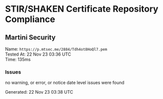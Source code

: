 # STIR/SHAKEN Certificate Repository Compliance

## Martini Security

Name: `https://p.mtsec.me/2884/Tdh4ot8HoQl7.pem`\
Tested At: 22 Nov 23 03:36 UTC\
Time: 135ms

### Issues

no warning, or error, or notice date level issues were found

Generated: 22 Nov 23 03:38 UTC